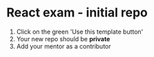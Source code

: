 # React exam - initial repo

1. Click on the green 'Use this template button'
2. Your new repo should be **private**
3. Add your mentor as a contributor